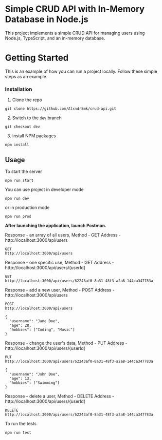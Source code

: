 # Simple CRUD API with In-Memory Database in Node.js
<!-- DESCRIPTION -->
This project implements a simple CRUD API for managing users using Node.js, TypeScript, and an in-memory database.

<!-- GETTING STARTED -->
# Getting Started

This is an example of how you can run a project locally. Follow these simple steps as an example.

### Installation

1. Clone the repo
```
git clone https://github.com/AlxndrSmk/crud-api.git
```
2. Switch to the ```dev``` branch
  ```
git checkout dev
```
3. Install NPM packages
```
npm install
```

<!-- USAGE EXAMPLES -->
## Usage


To start the server

```
npm run start
```

You can use project in developer mode

```
npm run dev
```

or in production mode

```
npm run prod
```


<b>After launching the application, launch Postman.</b>

Response - an array of all users,
Method - GET
Address - http://localhost:3000/api/users

```
GET
http://localhost:3000/api/users
```
Response - one specific use,
Method - GET
Address - http://localhost:3000/api/users/{userId}

```
GET
http://localhost:3000/api/users/62243af0-8a31-48f3-a2a8-144ca347783a
```
Response - add a new user,
Method - POST
Address - http://localhost:3000/api/users

```
POST
http://localhost:3000/api/users

{
  "username": "Jane Doe",
  "age": 28,
  "hobbies": ["Coding", "Music"]
}
```

Response - change the user's data,
Method - PUT
Address - http://localhost:3000/api/users/{userId}

```
PUT
http://localhost:3000/api/users/62243af0-8a31-48f3-a2a8-144ca347783a

{
  "username": "John Doe",
  "age": 13,
  "hobbies": ["Swimming"]
}
```
Response - delete a user,
Method - DELETE
Address - http://localhost:3000/api/users/{userId}

```
DELETE
http://localhost:3000/api/users/62243af0-8a31-48f3-a2a8-144ca347783a
```

To run the tests

```
npm run test
```



